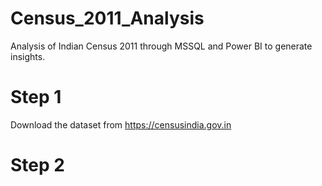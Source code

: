 # Census_2011_Analysis
Analysis of Indian Census 2011 through MSSQL and Power BI to generate insights.
# Step 1
Download the dataset from https://censusindia.gov.in
# Step 2
